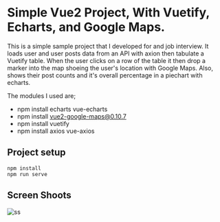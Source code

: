 # Simple Vue2 Project, With Vuetify, Echarts, and Google Maps.

This is a simple sample project that I developed for and job interview. It loads user and user posts data from an API with axion then tabulate a Vuetify table. When the user clicks on a row of the table it then drop a marker into the map shoeing the user's location with Google Maps. Also, shows their post counts and it's overall percentage in a piechart with echarts.

The modules I used are;
* npm install echarts vue-echarts
* npm install vue2-google-maps@0.10.7
* npm install vuetify
* npm install axios vue-axios

## Project setup
```
npm install
npm run serve
```
## Screen Shoots
![ss](https://user-images.githubusercontent.com/20650144/119228874-c7796700-bb1d-11eb-9eff-0a1cfca59d2e.png)